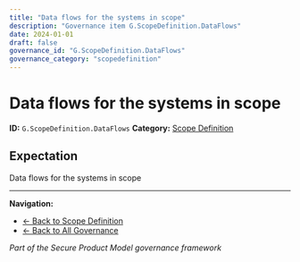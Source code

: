 ```yaml
---
title: "Data flows for the systems in scope"
description: "Governance item G.ScopeDefinition.DataFlows"
date: 2024-01-01
draft: false
governance_id: "G.ScopeDefinition.DataFlows"
governance_category: "scopedefinition"
---
```


# Data flows for the systems in scope

**ID:** `G.ScopeDefinition.DataFlows`
**Category:** [Scope Definition](../)

## Expectation

Data flows for the systems in scope


---

**Navigation:**
- [← Back to Scope Definition](../)
- [← Back to All Governance](/governance/)

*Part of the Secure Product Model governance framework*
